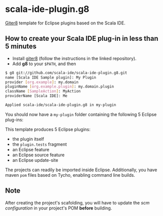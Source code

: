 scala-ide-plugin.g8
===================

[Giter8](https://github.com/n8han/giter8) template for Eclipse plugins based on the Scala IDE.

How to create your Scala IDE plug-in in less than 5 minutes
-----------------------------------------------------------

* Install [giter8](https://github.com/n8han/giter8) (follow the instructions in the linked repository).
* Add **g8** to your ``$PATH``, and then

```bash
$ g8 git://github.com/scala-ide/scala-ide-plugin.g8.git
name [Scala IDE Sample plugin]: My Plugin
provider [org.example]: my.domain
pluginName [org.example.plugin]: my.domain.plugin
className [SampleAction]: MyAction
providerName [Scala IDE]: Me

Applied scala-ide/scala-ide-plugin.g8 in my-plugin
```

You should now have a ``my-plugin`` folder containing the following 5 Eclipse plug-ins:

This template produces 5 Eclipse plugins:

* the plugin itself
* the `plugin.tests` fragment
* an Eclipse feature
* an Eclipse source feature
* an Eclipse update-site

The projects can readily be imported inside Eclipse. Additionally, you have maven `pom` files
based on Tycho, enabling command line builds.

## Note

After creating the project's scafolding, you will have to update the *scm configuration* in your project's
POM **before** building.
